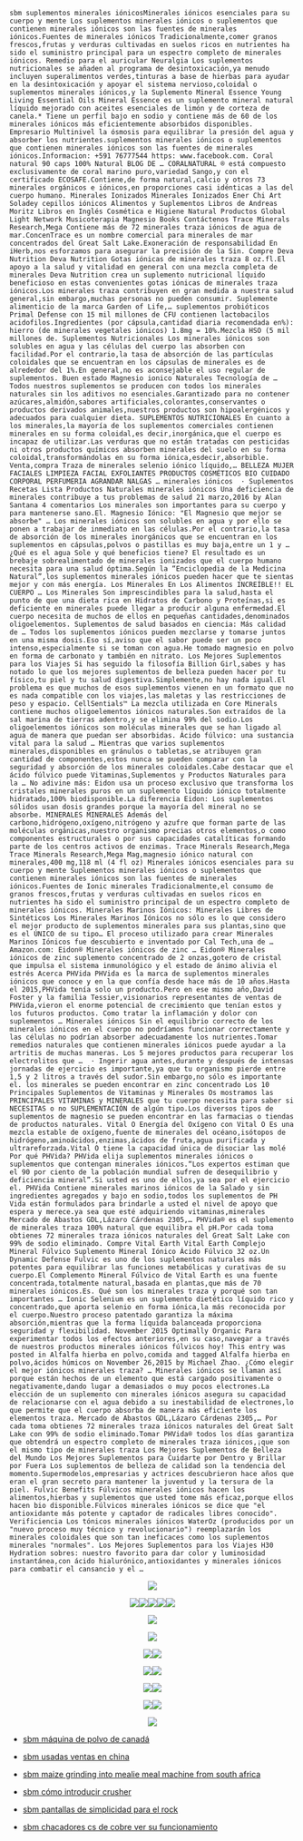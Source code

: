
```
sbm suplementos minerales iónicosMinerales iónicos esenciales para su cuerpo y mente Los suplementos minerales iónicos o suplementos que contienen minerales iónicos son las fuentes de minerales iónicos.Fuentes de minerales iónicos Tradicionalmente,comer granos frescos,frutas y verduras cultivadas en suelos ricos en nutrientes ha sido el suministro principal para un espectro completo de minerales iónicos. Remedio para el auricular Neuralgia Los suplementos nutricionales se añaden al programa de desintoxicación,ya menudo incluyen superalimentos verdes,tinturas a base de hierbas para ayudar en la desintoxicación y apoyar el sistema nervioso,coloidal o suplementos minerales iónicos,y la Suplemento Mineral Essence Young Living Essential Oils Mineral Essence es un suplemento mineral natural líquido mejorado con aceites esenciales de limón y de corteza de canela.* Tiene un perfil bajo en sodio y contiene más de 60 de los minerales iónicos más eficientemente absorbidos disponibles. Empresario Multinivel la ósmosis para equilibrar la presión del agua y absorber los nutrientes.suplementos minerales iónicos o suplementos que contienen minerales iónicos son las fuentes de minerales iónicos.Informacion: +591 76777544 https: www.facebook.com. Coral natural 90 caps 100% Natural BLOG DE … CORALNATURAL ® está compuesto exclusivamente de coral marino puro,variedad Sango,y con el certificado ECOSAFE.Contiene,de forma natural,calcio y otros 73 minerales orgánicos e iónicos,en proporciones casi idénticas a las del cuerpo humano. Minerales Ionizados Minerales Ionizados Ener Chi Art Soladey cepillos iónicos Alimentos y Suplementos Libros de Andreas Moritz Libros en Inglés Cosmética e Higiene Natural Productos Global Light Network Musicoterapia Magnesio Books Contáctenos Trace Minerals Research,Mega Contiene más de 72 minerales traza iónicos de agua de mar.ConcenTrace es un nombre comercial para minerales de mar concentrados del Great Salt Lake.Exoneración de responsabilidad En iHerb,nos esforzamos para asegurar la precisión de la Sin. Compre Deva Nutrition Deva Nutrition Gotas iónicas de minerales traza 8 oz.fl.El apoyo a la salud y vitalidad en general con una mezcla completa de minerales Deva Nutrition crea un suplemento nutricional líquido beneficioso en estas convenientes gotas iónicas de minerales traza iónicos.Los minerales traza contribuyen en gran medida a nuestra salud general,sin embargo,muchas personas no pueden consumir. Suplemente alimenticio de la marca Garden of Life,… suplementos probióticos Primal Defense con 15 mil millones de CFU contienen lactobacilos acidofilos.Ingredientes (por cápsula,cantidad diaria recomendada en%): hierro (de minerales vegetales iónicos) 1.8mg = 10%.Mezcla HSO (5 mil millones de. Suplementos Nutricionales Los minerales iónicos son solubles en agua y las células del cuerpo las absorben con facilidad.Por el contrario,la tasa de absorción de las partículas coloidales que se encuentran en los cápsulas de minerales es de alrededor del 1%.En general,no es aconsejable el uso regular de suplementos. Buen estado Magnesio ionico Naturales Tecnología de … Todos nuestros suplementos se producen con todos los minerales naturales sin los aditivos no esenciales.Garantizado para no contener azúcares,almidón,sabores artificiales,colorantes,conservantes o productos derivados animales,nuestros productos son hipoalergénicos y adecuados para cualquier dieta. SUPLEMENTOS NUTRICIONALES En cuanto a los minerales,la mayoría de los suplementos comerciales contienen minerales en su forma coloidal,es decir,inorgánica,que el cuerpo es incapaz de utilizar.Las verduras que no están tratadas con pesticidas ni otros productos químicos absorben minerales del suelo en su forma coloidal,transformándolas en su forma iónica,esdecir,absorbible. Venta,compra Traza de minerales selenio iónico líquido,… BELLEZA MUJER FACIALES LIMPIEZA FACIAL EXFOLIANTES PRODUCTOS COSMÉTICOS BIO CUIDADO CORPORAL PERFUMERIA AGRANDAR NALGAS … minerales iónicos  · Suplementos Recetas Lista Productos Naturales minerales iónicos Una deficiencia de minerales contribuye a tus problemas de salud 21 marzo,2016 by Alan Santana 4 comentarios Los minerales son importantes para su cuerpo y para mantenerse sano.El. Magnesio Iónico: "El Magnesio que mejor se absorbe" … Los minerales iónicos son solubles en agua y por ello se ponen a trabajar de inmediato en las células.Por el contrario,la tasa de absorción de los minerales inorgánicos que se encuentran en los suplementos en cápsulas,polvos o pastillas es muy baja,entre un 1 y … ¿Qué es el agua Sole y qué beneficios tiene? El resultado es un brebaje sobrealimentado de minerales ionizados que el cuerpo humano necesita para una salud óptima.Según la “Enciclopedia de la Medicina Natural”,los suplementos minerales iónicos pueden hacer que te sientas mejor y con más energía. Los Minerales En Los Alimentos INCREÍBLE!! EL CUERPO … Los Minerales Son imprescindibles para la salud,hasta el punto de que una dieta rica en Hidratos de Carbono y Proteínas,si es deficiente en minerales puede llegar a producir alguna enfermedad.El cuerpo necesita de muchos de ellos en pequeñas cantidades,denominados oligoelementos. Suplementos de salud basados en ciencia: Más calidad de … Todos los suplementos iónicos pueden mezclarse y tomarse juntos en una misma dosis.Eso sí,aviso que el sabor puede ser un poco intenso,especialmente si se toman con agua.He tomado magnesio en polvo en forma de carbonato y también en nitrato. Los Mejores Suplementos para los Viajes Si has seguido la filosofía Billion Girl,sabes y has notado lo que los mejores suplementos de belleza pueden hacer por tu físico,tu piel y tu salud digestiva.Simplemente,no hay nada igual.El problema es que muchos de esos suplementos vienen en un formato que no es nada compatible con los viajes,las maletas y las restricciones de peso y espacio. CellSentials™ La mezcla utilizada en Core Minerals contiene muchos oligoelementos iónicos naturales.Son extraídos de la sal marina de tierras adentro,y se elimina 99% del sodio.Los oligoelementos iónicos son moléculas minerales que se han ligado al agua de manera que puedan ser absorbidas. Ácido fúlvico: una sustancia vital para la salud … Mientras que varios suplementos minerales,disponibles en gránulos o tabletas,se atribuyen gran cantidad de componentes,estos nunca se pueden comparar con la seguridad y absorción de los minerales coloidales.Cabe destacar que el ácido fúlvico puede Vitaminas,Suplementos y Productos Naturales para la … No adivine más: Eidon usa un proceso exclusivo que transforma los cristales minerales puros en un suplemento líquido iónico totalmente hidratado,100% biodisponible.La diferencia Eidon: Los suplementos sólidos usan dosis grandes porque la mayoría del mineral no se absorbe. MINERALES MINERALES Además del carbono,hidrógeno,oxígeno,nitrógeno y azufre que forman parte de las moléculas orgánicas,nuestro organismo precias otros elementos,o como componentes estructurales o por sus capacidades catalíticas formando parte de los centros activos de enzimas. Trace Minerals Research,Mega Trace Minerals Research,Mega Mag,magnesio iónico natural con minerales,400 mg,118 ml (4 fl oz) Minerales iónicos esenciales para su cuerpo y mente Suplementos minerales iónicos o suplementos que contienen minerales iónicos son las fuentes de minerales iónicos.Fuentes de Ionic minerales Tradicionalmente,el consumo de granos frescos,frutas y verduras cultivadas en suelos ricos en nutrientes ha sido el suministro principal de un espectro completo de minerales iónicos. Minerales Marinos Iónicos: Minerales Libres de Sintéticos Los Minerales Marinos Iónicos no sólo es lo que considero el mejor producto de suplementos minerales para sus plantas,sino que es el ÚNICO de su tipo… El proceso utilizado para crear Minerales Marinos Iónicos fue descubierto e inventado por Cal Tech,una de … Amazon.com: Eidon® Minerales iónicos de zinc … Eidon® Minerales iónicos de zinc suplemento concentrado de 2 onzas,gotero de cristal que impulsa el sistema inmunológico y el estado de ánimo alivia el estrés Acerca PHVida PHVida es la marca de suplementos minerales iónicos que conoce y en la que confía desde hace más de 10 años.Hasta el 2015,PHVida tenía solo un producto.Pero en ese mismo año,David Foster y la familia Tessier,visionarios representantes de ventas de PHVida,vieron el enorme potencial de crecimiento que tenían estos y los futuros productos. Como tratar la inflamación y dolor con suplementos … Minerales iónicos Sin el equilibrio correcto de los minerales iónicos en el cuerpo no podríamos funcionar correctamente y las células no podrían absorber adecuadamente los nutrientes.Tomar remedios naturales que contienen minerales iónicos puede ayudar a la artritis de muchas maneras. Los 5 mejores productos para recuperar los electrolitos que …  · Ingerir agua antes,durante y después de intensas jornadas de ejercicio es importante,ya que tu organismo pierde entre 1,5 y 2 litros a través del sudor.Sin embargo,no sólo es importante el. los minerales se pueden encontrar en zinc concentrado Los 10 Principales Suplementos de Vitaminas y Minerales Os mostramos las PRINCIPALES VITAMINAS y MINERALES que tu cuerpo necesita para saber si NECESITAS o no SUPLEMENTACIÓN de algún tipo.Los diversos tipos de suplementos de magnesio se pueden encontrar en las farmacias o tiendas de productos naturales. Vital O Energía del Oxígeno con Vital O Es una mezcla estable de oxígeno,fuente de minerales del océano,isótopos de hidrógeno,aminoácidos,enzimas,ácidos de fruta,agua purificada y ultrareforzada.Vital O tiene la capacidad única de disociar las molé Por qué PHVida? PHVida elija suplementos minerales iónicos o suplementos que contengan minerales iónicos.“Los expertos estiman que el 90 por ciento de la población mundial sufren de desequilibrio y deficiencia mineral”.Si usted es uno de ellos,ya sea por el ejercicio el. PHVida Contiene minerales marinos iónicos de la Salado y sin ingredientes agregados y bajo en sodio,todos los suplementos de PH Vida están formulados para brindarle a usted el nivel de apoyo que espera y merece.ya sea que esté adquiriendo vitaminas,minerales Mercado de Abastos GDL,Lázaro Cárdenas 2305,… PHVida® es el suplemento de minerales traza 100% natural que equilibra el pH.Por cada toma obtienes 72 minerales traza iónicos naturales del Great Salt Lake con 99% de sodio eliminado. Compre Vital Earth Vital Earth Complejo Mineral Fúlvico Suplemento Mineral Iónico Ácido Fúlvico 32 oz.Un Dynamic Defense Fulvic es uno de los suplementos naturales más potentes para equilibrar las funciones metabólicas y curativas de su cuerpo.El Complemento Mineral Fúlvico de Vital Earth es una fuente concentrada,totalmente natural,basada en plantas,que más de 70 minerales iónicos.Es. Qué son los minerales traza y porqué son tan importantes … Ionic Selenium es un suplemento dietético líquido rico y concentrado,que aporta selenio en forma iónica,la más reconocida por el cuerpo.Nuestro proceso patentado garantiza la máxima absorción,mientras que la forma líquida balanceada proporciona seguridad y flexibilidad. November 2015 Optimally Organic Para experimentar todos los efectos anteriores,en su caso,navegar a través de nuestros productos minerales iónicos fúlvicos hoy! This entry was posted in Alfalfa hierba en polvo,comida and tagged Alfalfa hierba en polvo,ácidos húmicos on November 26,2015 by Michael Zhao. ¿Cómo elegir el mejor iónicos minerales traza? … Minerales iónicos se llaman así porque están hechos de un elemento que está cargado positivamente o negativamente,dando lugar a demasiados o muy pocos electrones.La elección de un suplemento con minerales iónicos asegura su capacidad de relacionarse con el agua debido a su inestabilidad de electrones,lo que permite que el cuerpo absorba de manera más eficiente los elementos traza. Mercado de Abastos GDL,Lázaro Cárdenas 2305,… Por cada toma obtienes 72 minerales traza iónicos naturales del Great Salt Lake con 99% de sodio eliminado.Tomar PHVida® todos los días garantiza que obtendrá un espectro completo de minerales traza iónicos,¡que son el mismo tipo de minerales traza Los Mejores Suplementos de Belleza del Mundo Los Mejores Suplementos para Cuidarte por Dentro y Brillar por Fuera Los suplementos de belleza de calidad son la tendencia del momento.Supermodelos,empresarias y actrices descubrieron hace años que eran el gran secreto para mantener la juventud y la tersura de la piel. Fulvic Benefits Fúlvicos minerales iónicos hacen los alimentos,hierbas y suplementos que usted tome más eficaz,porque ellos hacen bio disponible.Fúlvicos minerales iónicos se dice que "el antioxidante más potente y captador de radicales libres conocido". Verificiencia Los tónicos minerales iónicos WaterOz (producidos por un "nuevo proceso muy técnico y revolucionario") reemplazarán los minerales coloidales que son tan ineficaces como los suplementos minerales "normales". Los Mejores Suplementos para los Viajes H30 Hydration sobres: nuestro favorito para dar color y luminosidad instantánea,con ácido hialurónico,antioxidantes y minerales iónicos para combatir el cansancio y el … 
```

<div align="center">

<a href="https://es-crusher.shibang-china.com/github&k=sbm+suplementos+minerales+i%C3%B3nicos"><img src="https://static.shibang-china.com/es/crusher/logo.jpg"></a>

<a href="https://es-crusher.shibang-china.com/github&k=sbm+suplementos+minerales+i%C3%B3nicos"><img src="https://static.shibang-china.com/es/crusher/index.jpg"></a><a href="https://es-crusher.shibang-china.com/material.htmlgithub&k=sbm+suplementos+minerales+i%C3%B3nicos"><img src="https://static.shibang-china.com/es/crusher/material.jpg"></a><a href="https://es-crusher.shibang-china.com/application.htmlgithub&k=sbm+suplementos+minerales+i%C3%B3nicos"><img src="https://static.shibang-china.com/es/crusher/application.jpg"></a><a href="https://es-crusher.shibang-china.com/aboutus.htmlgithub&k=sbm+suplementos+minerales+i%C3%B3nicos"><img src="https://static.shibang-china.com/es/crusher/aboutus.jpg"></a><a href="https://es-crusher.shibang-china.com/contact.htmlgithub&k=sbm+suplementos+minerales+i%C3%B3nicos"><img src="https://static.shibang-china.com/es/crusher/contact.jpg"></a>

<a href="https://es-crusher.shibang-china.com/github&k=sbm+suplementos+minerales+i%C3%B3nicos"><img src="https://static.shibang-china.com/es/crusher/banner.jpg"></a>

<a href="https://swt.shibang-china.com/github&k=sbm+suplementos+minerales+i%C3%B3nicos"><img src="https://static.shibang-china.com/es/crusher/text.jpg"></a>

<a href="https://swt.shibang-china.com/github&k=sbm+suplementos+minerales+i%C3%B3nicos"><img src="https://static.shibang-china.com/es/crusher/chat.jpg"></a><a href="https://es-crusher.shibang-china.com/contact.htmlgithub&k=sbm+suplementos+minerales+i%C3%B3nicos"><img src="https://static.shibang-china.com/es/crusher/message.jpg"></a>

<a href="https://es-crusher.shibang-china.com/products/pe.htmlgithub&k=sbm+suplementos+minerales+i%C3%B3nicos"><img src="https://static.shibang-china.com/es/crusher/pe.jpg"></a><a href="https://es-crusher.shibang-china.com/products/pf.htmlgithub&k=sbm+suplementos+minerales+i%C3%B3nicos"><img src="https://static.shibang-china.com/es/crusher/pf.jpg"></a>

<a href="https://es-crusher.shibang-china.com/products/hpt.htmlgithub&k=sbm+suplementos+minerales+i%C3%B3nicos"><img src="https://static.shibang-china.com/es/crusher/hpt.jpg"></a><a href="https://es-crusher.shibang-china.com/products/vsi.htmlgithub&k=sbm+suplementos+minerales+i%C3%B3nicos"><img src="https://static.shibang-china.com/es/crusher/vsi.jpg"></a>

<a href="https://es-crusher.shibang-china.com/products/klv.htmlgithub&k=sbm+suplementos+minerales+i%C3%B3nicos"><img src="https://static.shibang-china.com/es/crusher/klv.jpg"></a><a href="https://es-crusher.shibang-china.com/products/portable.htmlgithub&k=sbm+suplementos+minerales+i%C3%B3nicos"><img src="https://static.shibang-china.com/es/crusher/portable.jpg"></a>

<a href="https://swt.shibang-china.com/github&k=sbm+suplementos+minerales+i%C3%B3nicos"><img src="https://static.shibang-china.com/es/crusher/case.jpg"></a>

</div>


* [sbm máquina de polvo de canadá](sbm%20m%C3%A1quina%20de%20polvo%20de%20canad%C3%A1.md)

* [sbm usadas ventas en china](sbm%20usadas%20ventas%20en%20china.md)

* [sbm maize grinding into mealie meal machine from south africa](sbm%20maize%20grinding%20into%20mealie%20meal%20machine%20from%20south%20africa.md)

* [sbm cómo introducir crusher](sbm%20c%C3%B3mo%20introducir%20crusher.md)

* [sbm pantallas de simplicidad para el rock](sbm%20pantallas%20de%20simplicidad%20para%20el%20rock.md)

* [sbm chacadores cs de cobre ver su funcionamiento](sbm%20chacadores%20cs%20de%20cobre%20ver%20su%20funcionamiento.md)